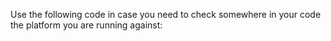 Use the following code in case you need to check somewhere in your code the platform you are running against:

<snippet id='application-platform-js'/>
<snippet id='application-platform-ts'/>
